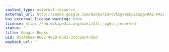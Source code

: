 ```yaml
---
content_type: external-resource
external_url: http://books.google.com/books?id=tVAxgY0sUpEC&pg=RA2-PA190&lpg=RA2-PA190&dq=story+of+columbus+and+the+egg+Benzoni&source=bl&ots=x4075z4O9D&sig=KrrRi55XxVTNdE8eUJ2EZH06pgA&hl=en&ei=PNzASpyOKMjRlAeEmfiwBQ&sa=X&oi=book_result&ct=result&resnum=1#v=onepage&q=st&f=false
has_external_license_warning: true
license: https://en.wikipedia.org/wiki/All_rights_reserved
status: ''
title: Google Books
uid: 95348bee-0682-4029-b5d1-3ccc2ac4726d
wayback_url: ''
---
```

